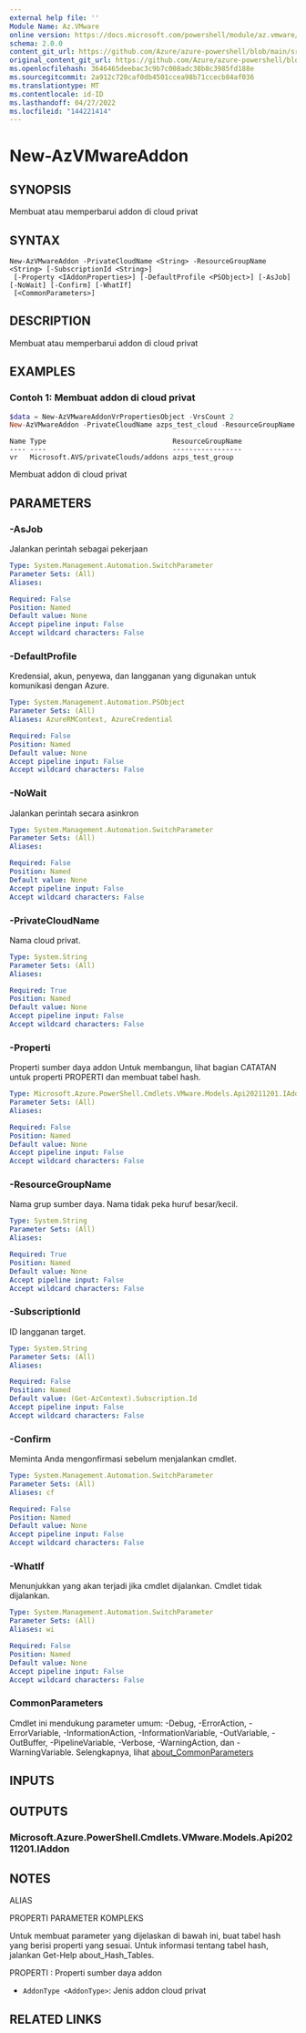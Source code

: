 ```yaml
---
external help file: ''
Module Name: Az.VMware
online version: https://docs.microsoft.com/powershell/module/az.vmware/new-azvmwareaddon
schema: 2.0.0
content_git_url: https://github.com/Azure/azure-powershell/blob/main/src/VMware/help/New-AzVMwareAddon.md
original_content_git_url: https://github.com/Azure/azure-powershell/blob/main/src/VMware/help/New-AzVMwareAddon.md
ms.openlocfilehash: 3646465deebac3c9b7c008adc38b8c3985fd188e
ms.sourcegitcommit: 2a912c720caf0db4501ccea98b71ccecb84af036
ms.translationtype: MT
ms.contentlocale: id-ID
ms.lasthandoff: 04/27/2022
ms.locfileid: "144221414"
---
```

# New-AzVMwareAddon

## SYNOPSIS
Membuat atau memperbarui addon di cloud privat

## SYNTAX

```
New-AzVMwareAddon -PrivateCloudName <String> -ResourceGroupName <String> [-SubscriptionId <String>]
 [-Property <IAddonProperties>] [-DefaultProfile <PSObject>] [-AsJob] [-NoWait] [-Confirm] [-WhatIf]
 [<CommonParameters>]
```

## DESCRIPTION
Membuat atau memperbarui addon di cloud privat

## EXAMPLES

### Contoh 1: Membuat addon di cloud privat
```powershell
$data = New-AzVMwareAddonVrPropertiesObject -VrsCount 2
New-AzVMwareAddon -PrivateCloudName azps_test_cloud -ResourceGroupName azps_test_group -Property $data
```
```output
Name Type                               ResourceGroupName
---- ----                               -----------------
vr   Microsoft.AVS/privateClouds/addons azps_test_group
```

Membuat addon di cloud privat

## PARAMETERS

### -AsJob
Jalankan perintah sebagai pekerjaan

```yaml
Type: System.Management.Automation.SwitchParameter
Parameter Sets: (All)
Aliases:

Required: False
Position: Named
Default value: None
Accept pipeline input: False
Accept wildcard characters: False
```

### -DefaultProfile
Kredensial, akun, penyewa, dan langganan yang digunakan untuk komunikasi dengan Azure.

```yaml
Type: System.Management.Automation.PSObject
Parameter Sets: (All)
Aliases: AzureRMContext, AzureCredential

Required: False
Position: Named
Default value: None
Accept pipeline input: False
Accept wildcard characters: False
```

### -NoWait
Jalankan perintah secara asinkron

```yaml
Type: System.Management.Automation.SwitchParameter
Parameter Sets: (All)
Aliases:

Required: False
Position: Named
Default value: None
Accept pipeline input: False
Accept wildcard characters: False
```

### -PrivateCloudName
Nama cloud privat.

```yaml
Type: System.String
Parameter Sets: (All)
Aliases:

Required: True
Position: Named
Default value: None
Accept pipeline input: False
Accept wildcard characters: False
```

### -Properti
Properti sumber daya addon Untuk membangun, lihat bagian CATATAN untuk properti PROPERTI dan membuat tabel hash.

```yaml
Type: Microsoft.Azure.PowerShell.Cmdlets.VMware.Models.Api20211201.IAddonProperties
Parameter Sets: (All)
Aliases:

Required: False
Position: Named
Default value: None
Accept pipeline input: False
Accept wildcard characters: False
```

### -ResourceGroupName
Nama grup sumber daya.
Nama tidak peka huruf besar/kecil.

```yaml
Type: System.String
Parameter Sets: (All)
Aliases:

Required: True
Position: Named
Default value: None
Accept pipeline input: False
Accept wildcard characters: False
```

### -SubscriptionId
ID langganan target.

```yaml
Type: System.String
Parameter Sets: (All)
Aliases:

Required: False
Position: Named
Default value: (Get-AzContext).Subscription.Id
Accept pipeline input: False
Accept wildcard characters: False
```

### -Confirm
Meminta Anda mengonfirmasi sebelum menjalankan cmdlet.

```yaml
Type: System.Management.Automation.SwitchParameter
Parameter Sets: (All)
Aliases: cf

Required: False
Position: Named
Default value: None
Accept pipeline input: False
Accept wildcard characters: False
```

### -WhatIf
Menunjukkan yang akan terjadi jika cmdlet dijalankan.
Cmdlet tidak dijalankan.

```yaml
Type: System.Management.Automation.SwitchParameter
Parameter Sets: (All)
Aliases: wi

Required: False
Position: Named
Default value: None
Accept pipeline input: False
Accept wildcard characters: False
```

### CommonParameters
Cmdlet ini mendukung parameter umum: -Debug, -ErrorAction, -ErrorVariable, -InformationAction, -InformationVariable, -OutVariable, -OutBuffer, -PipelineVariable, -Verbose, -WarningAction, dan -WarningVariable. Selengkapnya, lihat [about_CommonParameters](http://go.microsoft.com/fwlink/?LinkID=113216)

## INPUTS

## OUTPUTS

### Microsoft.Azure.PowerShell.Cmdlets.VMware.Models.Api20211201.IAddon

## NOTES

ALIAS

PROPERTI PARAMETER KOMPLEKS

Untuk membuat parameter yang dijelaskan di bawah ini, buat tabel hash yang berisi properti yang sesuai. Untuk informasi tentang tabel hash, jalankan Get-Help about_Hash_Tables.


PROPERTI <IAddonProperties>: Properti sumber daya addon
  - `AddonType <AddonType>`: Jenis addon cloud privat

## RELATED LINKS


